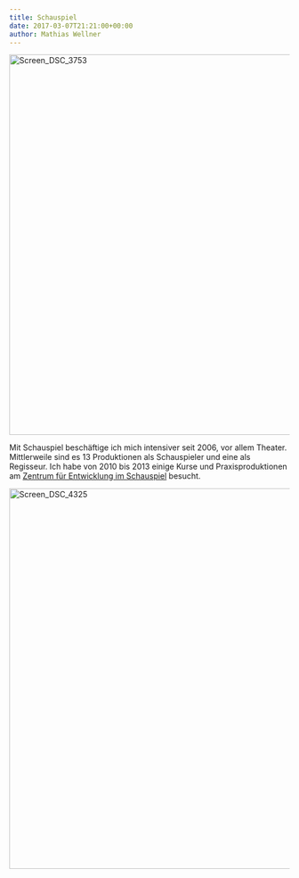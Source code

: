 ```yaml
---
title: Schauspiel
date: 2017-03-07T21:21:00+00:00
author: Mathias Wellner
---
```

<a data-flickr-embed="true" href="https://www.flickr.com/photos/mwellner/24988729941/in/dateposted-public/" title="Screen_DSC_3753"><img src="https://c1.staticflickr.com/2/1451/24988729941_4d633dce6a_b.jpg" width="1024" height="683" alt="Screen_DSC_3753"></a>

Mit Schauspiel beschäftige ich mich intensiver seit 2006, vor allem Theater. Mittlerweile sind es 13 Produktionen als Schauspieler und eine als Regisseur. Ich habe von 2010 bis 2013 einige Kurse und Praxisproduktionen am [Zentrum für Entwicklung im Schauspiel](http://www.zes-info.ch) besucht.

<a data-flickr-embed="true"  href="https://www.flickr.com/photos/mwellner/24714363339/in/dateposted-public/" title="Screen_DSC_4325"><img src="https://c1.staticflickr.com/2/1698/24714363339_727b43ed86_b.jpg" width="1024" height="683" alt="Screen_DSC_4325"></a>

<script async src="//embedr.flickr.com/assets/client-code.js" charset="utf-8"></script>